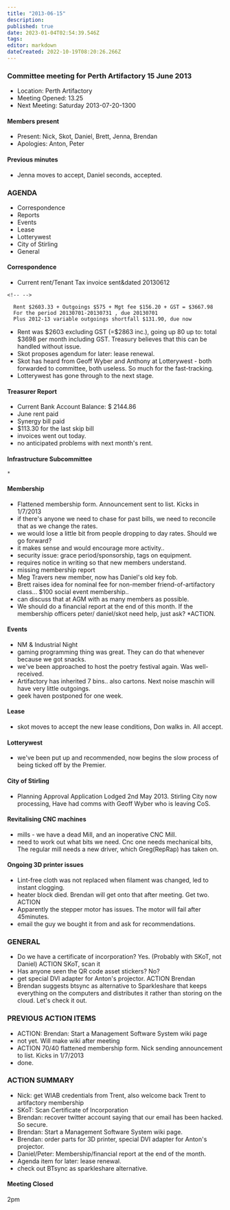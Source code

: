 ```yaml
---
title: "2013-06-15"
description: 
published: true
date: 2023-01-04T02:54:39.546Z
tags: 
editor: markdown
dateCreated: 2022-10-19T08:20:26.266Z
---
```


### Committee meeting for Perth Artifactory 15 June 2013

-   Location: Perth Artifactory
-   Meeting Opened: 13.25
-   Next Meeting: Saturday 2013-07-20-1300

#### Members present

-   Present: Nick, Skot, Daniel, Brett, Jenna, Brendan
-   Apologies: Anton, Peter

#### Previous minutes

-   Jenna moves to accept, Daniel seconds, accepted.

### AGENDA

-   Correspondence
-   Reports
-   Events
-   Lease
-   Lotterywest
-   City of Stirling
-   General

#### Correspondence

-   Current rent/Tenant Tax invoice sent&dated 20130612

```{=html}
<!-- -->
```
      Rent $2603.33 + Outgoings $575 + Mgt fee $156.20 + GST = $3667.98
      For the period 20130701-20130731 , due 20130701
      Plus 2012-13 variable outgoings shortfall $131.90, due now

-   Rent was \$2603 excluding GST (=\$2863 inc.), going up 80 up to: total \$3698 per month including GST. Treasury believes that this can be handled without issue.
-   Skot proposes agendum for later: lease renewal.
-   Skot has heard from Geoff Wyber and Anthony at Lotterywest - both forwarded to committee, both useless. So much for the fast-tracking.
-   Lotterywest has gone through to the next stage.

#### Treasurer Report

-   Current Bank Account Balance: \$ 2144.86
-   June rent paid
-   Synergy bill paid
-   \$113.30 for the last skip bill
-   invoices went out today.
-   no anticipated problems with next month's rent.

#### Infrastructure Subcommittee

    * 

#### Membership

-   Flattened membership form. Announcement sent to list. Kicks in 1/7/2013
-   if there's anyone we need to chase for past bills, we need to reconcile that as we change the rates.
-   we would lose a little bit from people dropping to day rates. Should we go forward?
-   it makes sense and would encourage more activity..
-   security issue: grace period/sponsorship, tags on equipment.
-   requires notice in writing so that new members understand.
-   missing membership report
-   Meg Travers new member, now has Daniel's old key fob.
-   Brett raises idea for nominal fee for non-member friend-of-artifactory class... \$100 social event membership..
-   can discuss that at AGM with as many members as possible.
-   We should do a financial report at the end of this month. If the membership officers peter/ daniel/skot need help, just ask? \*ACTION.

#### Events

-   NM & Industrial Night
-   gaming programming thing was great. They can do that whenever because we got snacks.
-   we've been approached to host the poetry festival again. Was well-received.
-   Artifactory has inherited 7 bins.. also cartons. Next noise maschin will have very little outgoings.
-   geek haven postponed for one week.

#### Lease

-   skot moves to accept the new lease conditions, Don walks in. All accept.

#### Lotterywest

-   we've been put up and recommended, now begins the slow process of being ticked off by the Premier.

#### City of Stirling

-   Planning Approval Application Lodged 2nd May 2013. Stirling City now processing, Have had comms with Geoff Wyber who is leaving CoS.

#### Revitalising CNC machines

-   mills - we have a dead Mill, and an inoperative CNC Mill.
-   need to work out what bits we need. Cnc one needs mechanical bits, The regular mill needs a new driver, which Greg(RepRap) has taken on.

#### Ongoing 3D printer issues

-   Lint-free cloth was not replaced when filament was changed, led to instant clogging.
-   heater block died. Brendan will get onto that after meeting. Get two. ACTION
-   Apparently the stepper motor has issues. The motor will fail after 45minutes.
-   email the guy we bought it from and ask for recommendations.

### GENERAL

-   Do we have a certificate of incorporation? Yes. (Probably with SKoT, not Daniel) ACTION SKoT, scan it
-   Has anyone seen the QR code asset stickers? No?
-   get special DVI adapter for Anton's projector. ACTION Brendan
-   Brendan suggests btsync as alternative to Sparkleshare that keeps everything on the computers and distributes it rather than storing on the cloud. Let's check it out.

### PREVIOUS ACTION ITEMS

-   ACTION: Brendan: Start a Management Software System wiki page
-   not yet. Will make wiki after meeting
-   ACTION 70/40 flattened membership form. Nick sending announcement to list. Kicks in 1/7/2013
-   done.

### ACTION SUMMARY

-   Nick: get WIAB credentials from Trent, also welcome back Trent to artifactory membership
-   SKoT: Scan Certificate of Incorporation
-   Brendan: recover twitter account saying that our email has been hacked. So secure.
-   Brendan: Start a Management Software System wiki page.
-   Brendan: order parts for 3D printer, special DVI adapter for Anton's projector.
-   Daniel/Peter: Membership/financial report at the end of the month.
-   Agenda item for later: lease renewal.
-   check out BTsync as sparkleshare alternative.

#### Meeting Closed

2pm
